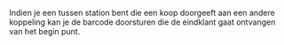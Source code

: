 Indien je een tussen station bent die een koop doorgeeft aan een andere koppeling kan je de barcode doorsturen die de eindklant gaat ontvangen van het begin punt.